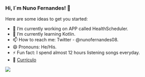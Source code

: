 ### Hi, I´m Nuno Fernandes! 👋

Here are some ideas to get you started:

- 🔭 I’m currently working on APP called HealthScheduler.
- 🌱 I’m currently learning Kotlin.
- 📫 How to reach me: Twitter - @nunofernandes08.
- 😄 Pronouns: He/His.
- ⚡ Fun fact: I spend almost 12 hours listening songs everyday.
- 📖 [Currículo](https://mega.nz/file/jiwWkLjY#i_PxVHnazoAPXWwlJ_3u2chsTRDwEK4q47v9WEH7L7Y)
<img src="https://github-readme-stats.vercel.app/api?username=nunofernandes08&&show_icons=true&title_color=ffea00&icon_color=ffea00&text_color=daf7dc&bg_color=005dce">
